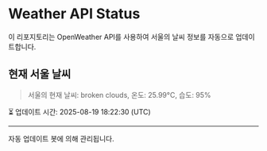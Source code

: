 
# Weather API Status

이 리포지토리는 OpenWeather API를 사용하여 서울의 날씨 정보를 자동으로 업데이트합니다.

## 현재 서울 날씨
> 서울의 현재 날씨: broken clouds, 온도: 25.99°C, 습도: 95%

⏳ 업데이트 시간: 2025-08-19 18:22:30 (UTC)

---
자동 업데이트 봇에 의해 관리됩니다.
